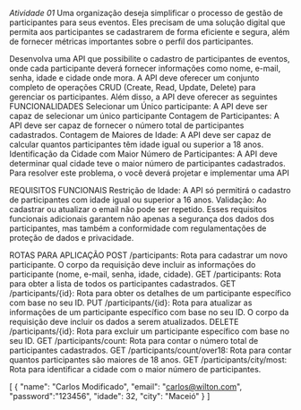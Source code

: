 *Atividade 01*
Uma organização deseja simplificar o processo de gestão de participantes para seus eventos. Eles precisam de uma solução digital que permita aos participantes se cadastrarem de forma eficiente e segura, além de fornecer métricas importantes sobre o perfil dos participantes.

Desenvolva uma API que possibilite o cadastro de participantes de eventos, onde cada participante deverá fornecer informações como nome, e-mail, senha, idade e cidade onde mora. A API deve oferecer um conjunto completo de operações CRUD (Create, Read, Update, Delete) para gerenciar os participantes.
Além disso, a API deve oferecer as seguintes FUNCIONALIDADES
Selecionar um Único participante: A API deve ser capaz de selecionar um único participante
Contagem de Participantes: A API deve ser capaz de fornecer o número total de participantes cadastrados.
Contagem de Maiores de Idade: A API deve ser capaz de calcular quantos participantes têm idade igual ou superior a 18 anos.
Identificação da Cidade com Maior Número de Participantes: A API deve determinar qual cidade teve o maior número de participantes cadastrados.
Para resolver este problema, o você deverá projetar e implementar uma API

REQUISITOS FUNCIONAIS
Restrição de Idade: A API só permitirá o cadastro de participantes com idade igual ou superior a 16 anos.
Validação: Ao cadastrar ou atualizar o email não pode ser repetido. 
Esses requisitos funcionais adicionais garantem não apenas a segurança dos dados dos participantes, mas também a conformidade com regulamentações de proteção de dados e privacidade.

ROTAS PARA APLICAÇÃO
POST /participants: Rota para cadastrar um novo participante. O corpo da requisição deve incluir as informações do participante (nome, e-mail, senha, idade, cidade).
GET /participants: Rota para obter a lista de todos os participantes cadastrados.
GET /participants/{id}: Rota para obter os detalhes de um participante específico com base no seu ID.
PUT /participants/{id}: Rota para atualizar as informações de um participante específico com base no seu ID. O corpo da requisição deve incluir os dados a serem atualizados.
DELETE /participants/{id}: Rota para excluir um participante específico com base no seu ID.
GET /participants/count: Rota para contar o número total de participantes cadastrados.
GET /participants/count/over18: Rota para contar quantos participantes são maiores de 18 anos.
GET /participants/city/most: Rota para identificar a cidade com o maior número de participantes.

[
 {
  "name": "Carlos Modificado",
  "email": "carlos@wilton.com",
  "password":"123456",
  "idade": 32,
  "city": "Maceió"
 }
]